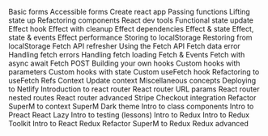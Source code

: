 Basic forms
Accessible forms
Create react app
Passing functions
Lifting state up
Refactoring components
React dev tools
Functional state update
Effect hook
Effect with cleanup
Effect dependencies
Effect & state
Effect, state & events
Effect performance
Storing to localStorage
Restoring from localStorage
Fetch API refresher
Using the Fetch API
Fetch data error
Handling fetch errors
Handling fetch loading
Fetch & Events
Fetch with async await
Fetch POST
Building your own hooks
Custom hooks with parameters
Custom hooks with state
Custom useFetch hook
Refactoring to useFetch
Refs
Context
Update context
Miscellaneous concepts
Deploying to Netlify
Introduction to react router
React router URL params
React router nested routes
React router advanced
Stripe Checkout integration
Refactor SuperM to context
SuperM Dark theme
Intro to class components
Intro to Preact
React Lazy
Intro to testing (lessons)
Intro to Redux
Intro to Redux Toolkit
Intro to React Redux
Refactor SuperM to Redux
Redux advanced
